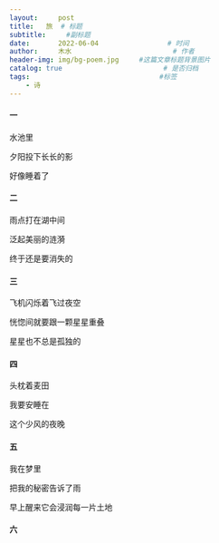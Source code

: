```yaml
---
layout:     post                       
title:   旅  # 标题
subtitle:     #副标题
date:       2022-06-04                 # 时间
author:     木水                         # 作者
header-img: img/bg-poem.jpg     #这篇文章标题背景图片
catalog: true                         # 是否归档
tags:                                #标签
    - 诗
---
```


#### 一
水池里

夕阳投下长长的影

好像睡着了

#### 二
雨点打在湖中间

泛起美丽的涟漪

终于还是要消失的

#### 三
飞机闪烁着飞过夜空

恍惚间就要跟一颗星星重叠

星星也不总是孤独的

#### 四
头枕着麦田

我要安睡在

这个少风的夜晚

#### 五
我在梦里

把我的秘密告诉了雨

早上醒来它会浸润每一片土地

#### 六

